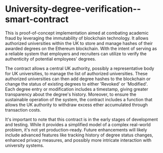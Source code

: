 # University-degree-verification--smart-contract

This is proof-of-concept implementation aimed at combating academic fraud by leveraging the immutability of blockchain technology. It allows authorized universities within the UK to store and manage hashes of their awarded degrees on the Ethereum blockchain. With the intent of serving as a reliable system that employers and recruiters can utilize to verify the authenticity of potential employees' degrees.

The contract allows a central UK authority, possibly a representative body for UK universities, to manage the list of authorized universities. These authorized universities can then add degree hashes to the blockchain or change the status of existing degrees to either 'Revoked' or 'Modified'. Each degree entry or modification includes a timestamp, giving greater transparency about the degree's history. Moreover, to ensure the sustainable operation of the system, the contract includes a function that allows the UK authority to withdraw excess ether accumulated through transaction costs.

It's important to note that this contract is in the early stages of development and testing. While it provides a simplified model of a complex real-world problem, it's not yet production-ready. Future enhancements will likely include advanced features like tracking history of degree status changes, enhanced privacy measures, and possibly more intricate interaction with university systems.
